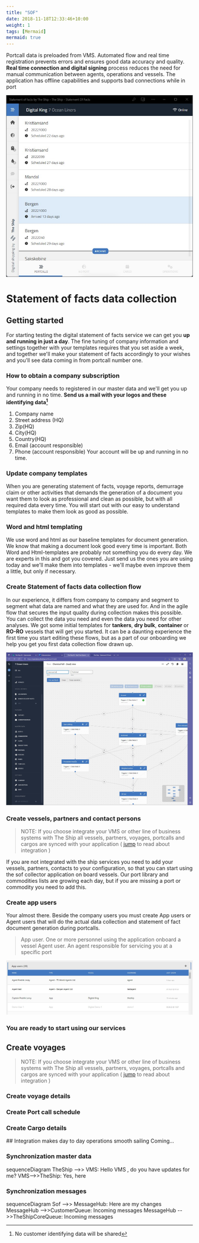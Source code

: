```yaml
---
title: "SOF"
date: 2018-11-18T12:33:46+10:00
weight: 1
tags: [Mermaid]
mermaid: true
---
```


Portcall data is preloaded from VMS. Automated flow and real time registration prevents errors and ensures good data accuracy and quality. **Real time connection and digital signing** process reduces the need for manual communication between agents, operations and vessels. The application has offline capabilities and supports bad connections while in port

![SOF Services](/images/stock/theship-sof-front.jpg)

# Statement of facts data collection
## Getting started

For starting testing the digital statement of facts service we can get you **up and running in just a day**. The fine tuning of company information and settings together with your templates requires that you set aside a week, and together we'll make your statement of facts accordingly to your wishes and you'll see data coming in from portcall number one.

### How to obtain a company subscription
Your company needs to registered in our master data and we'll get you up and running in no time. **Send us a mail with your logos and these identifying data[^1]**

 1. Company name
 2. Street address (HQ)
 3. Zip(HQ)
 4. City(HQ)
 5. Country(HQ)
 6. Email (account responsible)
 7. Phone (account responsible)
Your account will be up and running in no time.

[^1]: No customer identifying data will be shared

### Update company templates
When you are generating statement of facts, voyage reports, demurrage claim or other activities that demands the generation of a document you want them to look as professional and clean as possible, but with all required data every time. You will start out with our easy to understand templates to make them look as good as possible. 

### Word and html templating
We use word and html as our baseline templates for document generation. We know that making a document look good every time is important. Both Word and Html-templates are probably not something you do every day. We are experts in this and got you covered. Just send us the ones you are using today and we'll make them into templates - we'll maybe even improve them a little, but only if necessary.  

### Create Statement of facts data collection flow
In our experience, it differs from company to company and segment to segment what data are named and what they are used for. And in the agile flow that secures the input quality during collection makes this possible.
You can collect the data you need and even the data you need for other analyses. We got some initial templates for **tankers**, **dry bulk**, **container** or **RO-RO** vessels that will get you started. It can be a daunting experience the first time you start editing these flows, but as a part of our onboarding we help you get you first data collection flow drawn up.

![](/images/stock/ship-flow-full.jpg)



### Create vessels, partners and contact persons
> NOTE: If you choose integrate your VMS or other line of business systems with The Ship all vessels,  partners, voyages, portcalls and cargos are synced with your application ( [jump](#integration) to read about integration )

If you are not integrated with the ship services you need to add your vessels, partners, contacts to your configuration, so that you can start using the sof collector application on board vessels.
Our port library and commodities lists are growing each day, but if you are missing a port or commodity you need to add this.

### Create app users
Your almost there. Beside the company users you must create App users or Agent users that will do the actual data collection and statement of fact document generation during portcalls.
> App user. One or more personnel using the application onboard a vessel
> Agent user. An agent responsible for servicing you at a specific port

![](/images/stock/app-agent-users.jpg)

### You are ready to start using our services

## Create voyages
> NOTE: If you choose integrate your VMS or other line of business systems with The Ship all vessels,  partners, voyages, portcalls and cargos are synced with your application ( [jump](#integration) to read about integration )

### Create voyage details
### Create Port call schedule
### Create Cargo details

<div id="integration"></div>
## Integration makes day to day operations smooth sailing
Coming...

### Synchronization master data
<div class="mermaid">
sequenceDiagram
TheShip -->> VMS: Hello VMS  , do you have updates for me?
VMS-->>TheShip: Yes, here
</div>

### Synchronization messages
<div class="mermaid">
sequenceDiagram
Sof -->> MessageHub: Here are my changes
MessageHub -->>CustomerQueue: Incoming messages
MessageHub -->>TheShipCoreQueue: Incoming messages
</div>
